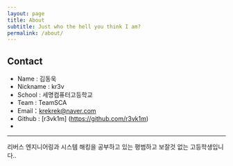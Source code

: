 ```yaml
---
layout: page
title: About
subtitle: Just who the hell you think I am?
permalink: /about/
---
```


## Contact
  * Name : 김동욱
  * Nickname : kr3v
  * School : 세명컴퓨터고등학교
  * Team : TeamSCA
  * Email：krekrek@naver.com
  * Github : [r3vk1m] (https://github.com/r3vk1m)
  * 
* * *

리버스 엔지니어링과 시스템 해킹을 공부하고 있는 평범하고 보잘것 없는 고등학생입니다..
